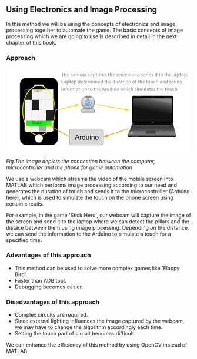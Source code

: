 ## Using Electronics and Image Processing

In this method we will be using the concepts of electronics and image processing together to automate the game. The basic concepts of image processing which we are going to use is described in detail in the next chapter of this book.

### Approach

![image11](/Images/methods-3.png)

*Fig.The image depicts the connection between the computer, microcontroller and the phone for game automation*

We use a webcam which streams the video of the mobile screen into MATLAB which performs image processing according to our need and generates the duration of touch and sends it to the microcontroller (Arduino here), which is used to simulate the touch on the phone screen using certain circuits.

For example, in the game 'Stick Hero', our webcam will capture the image of the screen and send it to the laptop where we can detect the pillars and the distace between them using image processing. Depending on the distance, we can send the information to the Arduino to simulate a touch for a specified time.


### Advantages of this approach

- This method can be used to solve more complex games like 'Flappy Bird'.
- Faster than ADB tool.
- Debugging becomes easier.

### Disadvantages of this approach

- Complex circuits are required.
- Since external lighting influences the image captured by the webcam, we may have to change the algorithm accordingly each time.
- Setting the touch part of circuit becomes difficult.

We can enhance the efficiency of this method by using OpenCV instead of MATLAB.